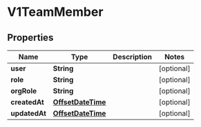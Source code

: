 
# V1TeamMember

## Properties
Name | Type | Description | Notes
------------ | ------------- | ------------- | -------------
**user** | **String** |  |  [optional]
**role** | **String** |  |  [optional]
**orgRole** | **String** |  |  [optional]
**createdAt** | [**OffsetDateTime**](OffsetDateTime.md) |  |  [optional]
**updatedAt** | [**OffsetDateTime**](OffsetDateTime.md) |  |  [optional]



